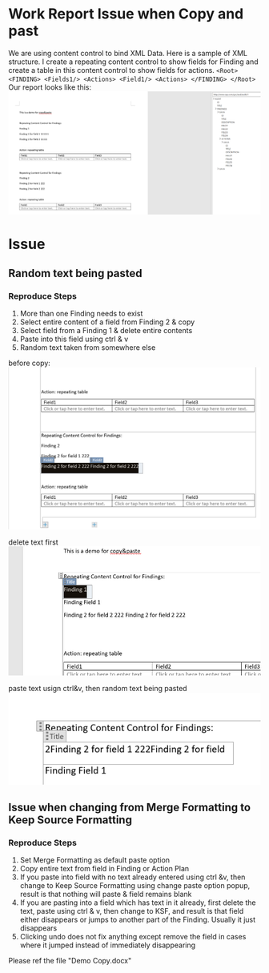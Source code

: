 # Work Report Issue when Copy and past
We are using content control to bind XML Data. Here is a sample of XML structure. I create a repeating content control to show fields for Finding and create a table in this content control to show fields for actions.
`
<Root>
        <FINDING>
              <Fields1/>
              <Actions>
                   <Field1/>
               <Actions>
        </FINDING>
</Root>
`
Our report looks like this:
![image](File.png)

# Issue
## Random text being pasted
### Reproduce Steps
1. More than one Finding needs to exist
2. Select entire content of a field from Finding 2  & copy 
3. Select field from a Finding 1 & delete entire contents
4. Paste into this field using ctrl & v
5. Random text taken from somewhere else

before copy: 
![image](Issue1-before%20copy.png)

delete text first
![image](Issue1-%20Delte%20first.png)

paste text usign ctrl&v, then random text being pasted
![image](Issue%201-Paste%20text.png)

## Issue when changing from Merge Formatting to Keep Source Formatting
### Reproduce Steps
1. Set Merge Formatting as default paste option
2. Copy entire text from field in Finding or Action Plan
3. If you paste into field with no text already entered using ctrl &v, then change to Keep Source Formatting using change paste option popup, result is that nothing will paste & field remains blank
4. If you are pasting into a field which has text in it already, first delete the text, paste using ctrl & v, then change to KSF, and result is that field either disappears or jumps to another part of the Finding. Usually it just disappears
5. Clicking undo does not fix anything except remove the field in cases where it jumped instead of immediately disappearing

Please ref the file "Demo Copy.docx" 
